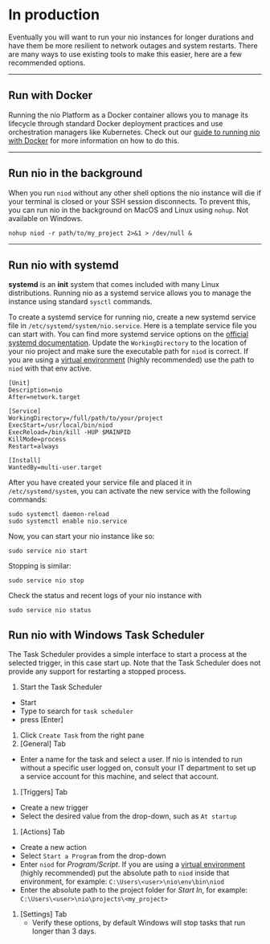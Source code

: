 # In production

Eventually you will want to run your nio instances for longer durations and have them be more resilient to network outages and system restarts. There are many ways to use existing tools to make this easier, here are a few recommended options.

---
## Run with <span class="allow-caps">Docker</span>

Running the nio Platform as a Docker container allows you to manage its lifecycle through standard Docker deployment practices and use orchestration managers like Kubernetes. Check out our [guide to running nio with Docker](/deployment/docker.md) for more information on how to do this.

---
## Run nio in the background

When you run `niod` without any other shell options the nio instance will die if your terminal is closed or your SSH session disconnects. To prevent this, you can run nio in the background on MacOS and Linux using `nohup`. Not available on Windows.

```
nohup niod -r path/to/my_project 2>&1 > /dev/null &
```

---
## Run nio with systemd

**systemd** is an **init** system that comes included with many Linux distributions. Running nio as a systemd service allows you to manage the instance using standard `sysctl` commands.

To create a systemd service for running nio, create a new systemd service file in `/etc/systemd/system/nio.service`. Here is a template service file you can start with. You can find more systemd service options on the [official systemd documentation](https://www.freedesktop.org/software/systemd/man/systemd.service.html). Update the `WorkingDirectory` to the location of your nio project and make sure the executable path for `niod` is correct. If you are using a [virtual environment](https://docs.n.io/deployment/best-practices/) (highly recommended) use the path to `niod` with that env active.

```
[Unit]
Description=nio
After=network.target

[Service]
WorkingDirectory=/full/path/to/your/project
ExecStart=/usr/local/bin/niod
ExecReload=/bin/kill -HUP $MAINPID
KillMode=process
Restart=always

[Install]
WantedBy=multi-user.target
```

After you have created your service file and placed it in `/etc/systemd/system`, you can activate the new service with the following commands:

```
sudo systemctl daemon-reload
sudo systemctl enable nio.service
```

Now, you can start your nio instance like so:
```
sudo service nio start
```

Stopping is similar:
```
sudo service nio stop
```

Check the status and recent logs of your nio instance with
```
sudo service nio status
```

## Run nio with Windows Task Scheduler

The Task Scheduler provides a simple interface to start a process at the selected trigger, in this case start up. Note that the Task Scheduler does not provide any support for restarting a stopped process.
1. Start the Task Scheduler
  - Start
  - Type to search for `task scheduler`
  - press [Enter]
1. Click `Create Task` from the right pane
1. [General] Tab
  - Enter a name for the task and select a user. If nio is intended to run without a specific user logged on, consult your IT department to set up a service account for this machine, and select that account.
1. [Triggers] Tab
  - Create a new trigger
  - Select the desired value from the drop-down, such as `At startup`
1. [Actions] Tab
  - Create a new action
  - Select `Start a Program` from the drop-down
  - Enter `niod` for *Program/Script*. If you are using a [virtual environment](https://docs.n.io/deployment/best-practices/) (highly recommended) put the absolute path to `niod` inside that environment, for example: `C:\Users\<user>\nio\env\bin\niod`
  - Enter the absolute path to the project folder for *Start In*, for example: `C:\Users\<user>\nio\projects\<my_project>`
1. [Settings] Tab
    - Verify these options, by default Windows will stop tasks that run longer than 3 days.
